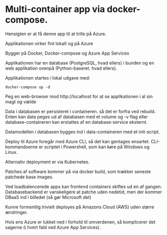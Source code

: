 
# Multi-container app via docker-compose. 

Hensigten er at få denne app til at trille på Azure. 

Applikationen virker fint lokalt og på Azure

Bygger på Docker, Docker-compose og Azure App Services

Applikationen har en database (PostgreSQL, hvad ellers) i bunden og en web applikation ovenpå (Python-baseret. hvad ellers). 

Applikationen startes i lokal udgave med: 

```
docker-compose up -d
```

Peg en web-browser mod http://localhost for at se applikationen i al sin magt og vælde

Data i databasen er persisteret i containeren. så det er forfra ved rebuild. Enten kan data peges ud af databasen med et volume og -v flag eller database-containeren kan erstattes af en database-service eksternt.

Datamodellen i databasen bygges ind i data-containeren med et init-script.

Deploy til Azure foregår med Azure CLI, så det kan gentages ensartet. CLI-kommandoerne er scriptet i Powershell, som kan køre på Windows og Linux. 

Alternativ deployment er via Kubernetes. 

Patches af software kommer på via docker build, som trækker seneste patchede base images.

Ved loadbalencerede apps kan frontend containers skiftes ud en af gangen. Databasebackend er vanskeligere at patche uden nedetid, men der kommer DBaaS ind i billedet (så gør Microsoft det)

Kunne formentlig trivielt deployes på Amazons Cloud (AWS) uden større ændringer. 

Hvis ens Azure er lukket ned i forhold til omverdenen, så komplicerer det sagerne (i hvert fald ved Azure App Services).